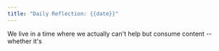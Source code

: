 ```yaml
---
title: "Daily Reflection: {{date}}"
---
```




We live in a time where we actually can't help but consume content -- whether it's